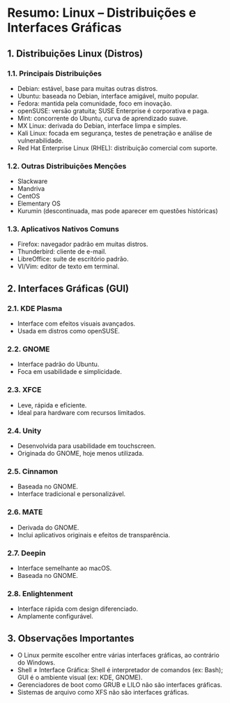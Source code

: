 # Resumo: Linux – Distribuições e Interfaces Gráficas

## 1. Distribuições Linux (Distros)

### 1.1. Principais Distribuições
- Debian: estável, base para muitas outras distros.
- Ubuntu: baseada no Debian, interface amigável, muito popular.
- Fedora: mantida pela comunidade, foco em inovação.
- openSUSE: versão gratuita; SUSE Enterprise é corporativa e paga.
- Mint: concorrente do Ubuntu, curva de aprendizado suave.
- MX Linux: derivada do Debian, interface limpa e simples.
- Kali Linux: focada em segurança, testes de penetração e análise de vulnerabilidade.
- Red Hat Enterprise Linux (RHEL): distribuição comercial com suporte.

### 1.2. Outras Distribuições Menções
- Slackware
- Mandriva
- CentOS
- Elementary OS
- Kurumin (descontinuada, mas pode aparecer em questões históricas)

### 1.3. Aplicativos Nativos Comuns
- Firefox: navegador padrão em muitas distros.
- Thunderbird: cliente de e-mail.
- LibreOffice: suíte de escritório padrão.
- VI/Vim: editor de texto em terminal.

## 2. Interfaces Gráficas (GUI)

### 2.1. KDE Plasma
- Interface com efeitos visuais avançados.
- Usada em distros como openSUSE.

### 2.2. GNOME
- Interface padrão do Ubuntu.
- Foca em usabilidade e simplicidade.

### 2.3. XFCE
- Leve, rápida e eficiente.
- Ideal para hardware com recursos limitados.

### 2.4. Unity
- Desenvolvida para usabilidade em touchscreen.
- Originada do GNOME, hoje menos utilizada.

### 2.5. Cinnamon
- Baseada no GNOME.
- Interface tradicional e personalizável.

### 2.6. MATE
- Derivada do GNOME.
- Inclui aplicativos originais e efeitos de transparência.

### 2.7. Deepin
- Interface semelhante ao macOS.
- Baseada no GNOME.

### 2.8. Enlightenment
- Interface rápida com design diferenciado.
- Amplamente configurável.

## 3. Observações Importantes

- O Linux permite escolher entre várias interfaces gráficas, ao contrário do Windows.
- Shell ≠ Interface Gráfica: Shell é interpretador de comandos (ex: Bash); GUI é o ambiente visual (ex: KDE, GNOME).
- Gerenciadores de boot como GRUB e LILO não são interfaces gráficas.
- Sistemas de arquivo como XFS não são interfaces gráficas.